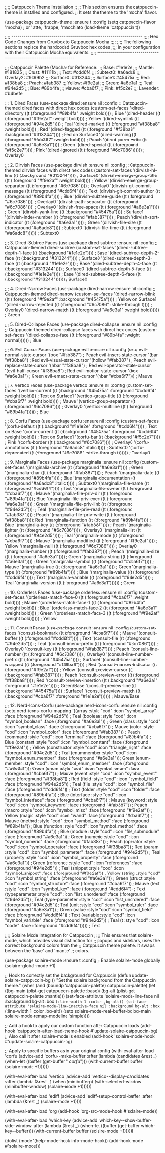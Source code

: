 
;;;; Catppuccin Theme Installation
;;
;; This section ensures the catppuccin-theme is installed and configured.
;; It sets the theme to the 'mocha' flavor.

(use-package catppuccin-theme
  :ensure t
  :config
  (setq catppuccin-flavor 'mocha) ; or 'latte, 'frappe, 'macchiato
  (load-theme 'catppuccin t))

;;;; ------------------------------------------------------------------
;;;; Hex Code Changes from Gruvbox to Catppuccin Mocha
;;;;
;;;; The following sections replace the hardcoded Gruvbox hex codes
;;;; in your configuration with their Catppuccin Mocha equivalents.
;;;; ------------------------------------------------------------------

;;; Catppuccin Palette (Mocha) for Reference:
;;; Base: #1e1e2e
;;; Mantle: #181825
;;; Crust: #11111b
;;; Text: #cdd6f4
;;; Subtext0: #a6adc8
;;; Overlay2: #9399b2
;;; Surface0: #313244
;;; Surface1: #45475a
;;; Red: #f38ba8
;;; Peach: #fab387
;;; Yellow: #f9e2af
;;; Green: #a6e3a1
;;; Teal: #94e2d5
;;; Blue: #89b4fa
;;; Mauve: #cba6f7
;;; Pink: #f5c2e7
;;; Lavender: #b4befe

;;; 1. Dired Faces
(use-package dired
  :ensure nil
  :config
  ;; Catppuccin-themed dired faces with direct hex codes
  (custom-set-faces
   '(dired-directory ((t (:foreground "#89b4fa" :weight bold))))  ; Blue
   '(dired-header ((t (:foreground "#f9e2af" :weight bold))))     ; Yellow
   '(dired-symlink ((t (:foreground "#94e2d5"))))                 ; Teal
   '(dired-marked ((t (:foreground "#f38ba8" :weight bold))))      ; Red
   '(dired-flagged ((t (:foreground "#f38ba8" :background "#313244")))) ; Red on Surface0
   '(dired-warning ((t (:foreground "#fab387" :weight bold))))     ; Peach
   '(dired-perm-write ((t (:foreground "#a6e3a1"))))               ; Green
   '(dired-special ((t (:foreground "#f5c2e7"))))                 ; Pink
   '(dired-ignored ((t (:foreground "#6c7086"))))))               ; Overlay0

;;; 2. Dirvish Faces
(use-package dirvish
  :ensure nil
  :config
  ;; Catppuccin-themed dirvish faces with direct hex codes
  (custom-set-faces
   '(dirvish-hl-line ((t (:background "#313244"))))                     ; Surface0
   '(dirvish-emerge-group-title ((t (:foreground "#f9e2af" :weight bold)))) ; Yellow
   '(dirvish-emerge-group-separator ((t (:foreground "#6c7086"))))       ; Overlay0
   '(dirvish-git-commit-message ((t (:foreground "#cdd6f4"))))           ; Text
   '(dirvish-git-commit-author ((t (:foreground "#89b4fa"))))            ; Blue
   '(dirvish-subtree-guide ((t (:foreground "#6c7086"))))                ; Overlay0
   '(dirvish-path-separator ((t (:foreground "#6c7086"))))               ; Overlay0
   '(dirvish-free-space ((t (:foreground "#a6e3a1"))))                   ; Green
   '(dirvish-yank-line ((t (:background "#45475a"))))                    ; Surface1
   '(dirvish-index-number ((t (:foreground "#fab387"))))                 ; Peach
   '(dirvish-sort-indicator ((t (:foreground "#a6e3a1"))))               ; Green
   '(dirvish-file-size ((t (:foreground "#a6adc8"))))                    ; Subtext0
   '(dirvish-file-time ((t (:foreground "#a6adc8"))))))                  ; Subtext0

;;; 3. Dired-Subtree Faces
(use-package dired-subtree
  :ensure nil
  :config
  ;; Catppuccin-themed dired-subtree
  (custom-set-faces
   '(dired-subtree-depth-1-face ((t (:background "#1e1e2e")))) ; Base
   '(dired-subtree-depth-2-face ((t (:background "#313244")))) ; Surface0
   '(dired-subtree-depth-3-face ((t (:background "#1e1e2e")))) ; Base
   '(dired-subtree-depth-4-face ((t (:background "#313244")))) ; Surface0
   '(dired-subtree-depth-5-face ((t (:background "#1e1e2e")))) ; Base
   '(dired-subtree-depth-6-face ((t (:background "#313244")))))) ; Surface0

;;; 4. Dired-Narrow Faces
(use-package dired-narrow
  :ensure nil
  :config
  ;; Catppuccin-themed dired-narrow
  (custom-set-faces
   '(dired-narrow-blink ((t (:foreground "#f9e2af" :background "#45475a")))) ; Yellow on Surface1
   '(dired-narrow-rejected ((t (:foreground "#6c7086" :strike-through t))))   ; Overlay0
   '(dired-narrow-match ((t (:foreground "#a6e3a1" :weight bold))))))         ; Green

;;; 5. Dired-Collapse Faces
(use-package dired-collapse
  :ensure nil
  :config
  ;; Catppuccin-themed dired-collapse faces with direct hex codes
  (custom-set-faces
   '(dired-collapse-face ((t (:foreground "#89b4fa" :weight normal)))))) ; Blue

;;; 6. Evil Cursor Faces
(use-package evil
  :ensure nil
  :config
  (setq evil-normal-state-cursor '(box "#fab387")      ; Peach
        evil-insert-state-cursor '(bar "#f38ba8")      ; Red
        evil-visual-state-cursor '(hollow "#fab387")   ; Peach
        evil-replace-state-cursor '(hbar "#f38ba8")    ; Red
        evil-operator-state-cursor '(evil-half-cursor "#f38ba8") ; Red
        evil-motion-state-cursor '(box "#a6e3a1")      ; Green
        evil-emacs-state-cursor '(hbar "#cba6f7")))    ; Mauve

;;; 7. Vertico Faces
(use-package vertico
  :ensure nil
  :config
  (custom-set-faces
   '(vertico-current ((t (:background "#45475a" :foreground "#cdd6f4" :weight bold)))) ; Text on Surface1
   '(vertico-group-title ((t (:foreground "#cba6f7" :weight bold))))  ; Mauve
   '(vertico-group-separator ((t (:foreground "#6c7086"))))           ; Overlay0
   '(vertico-multiline ((t (:foreground "#89b4fa"))))))               ; Blue

;;; 8. Corfu Faces
(use-package corfu
  :ensure nil
  :config
  (custom-set-faces
   '(corfu-default ((t (:background "#1e1e2e" :foreground "#cdd6f4"))))     ; Text on Base
   '(corfu-current ((t (:background "#45475a" :foreground "#cdd6f4" :weight bold)))) ; Text on Surface1
   '(corfu-bar ((t (:background "#f5c2e7"))))                             ; Pink
   '(corfu-border ((t (:background "#6c7086"))))                           ; Overlay0
   '(corfu-annotations ((t (:foreground "#a6adc8" :italic t))))           ; Subtext0
   '(corfu-deprecated ((t (:foreground "#6c7086" :strike-through t))))))   ; Overlay0

;;; 9. Marginalia Faces
(use-package marginalia
  :ensure nil
  :config
  (custom-set-faces
   '(marginalia-archive ((t (:foreground "#a6e3a1"))))      ; Green
   '(marginalia-char ((t (:foreground "#fab387"))))         ; Peach
   '(marginalia-date ((t (:foreground "#89b4fa"))))         ; Blue
   '(marginalia-documentation ((t (:foreground "#a6adc8" :italic t)))) ; Subtext0
   '(marginalia-file-name ((t (:foreground "#cdd6f4"))))     ; Text
   '(marginalia-file-owner ((t (:foreground "#cba6f7"))))    ; Mauve
   '(marginalia-file-priv-dir ((t (:foreground "#89b4fa"))))  ; Blue
   '(marginalia-file-priv-exec ((t (:foreground "#a6e3a1")))) ; Green
   '(marginalia-file-priv-link ((t (:foreground "#94e2d5")))) ; Teal
   '(marginalia-file-priv-read ((t (:foreground "#fab387")))) ; Peach
   '(marginalia-file-priv-write ((t (:foreground "#f38ba8")))); Red
   '(marginalia-function ((t (:foreground "#89b4fa"))))      ; Blue
   '(marginalia-key ((t (:foreground "#fab387"))))          ; Peach
   '(marginalia-lighter ((t (:foreground "#6c7086"))))       ; Overlay0
   '(marginalia-list ((t (:foreground "#94e2d5"))))         ; Teal
   '(marginalia-mode ((t (:foreground "#cba6f7"))))         ; Mauve
   '(marginalia-modified ((t (:foreground "#f9e2af"))))     ; Yellow
   '(marginalia-null ((t (:foreground "#6c7086"))))          ; Overlay0
   '(marginalia-number ((t (:foreground "#fab387"))))       ; Peach
   '(marginalia-size ((t (:foreground "#a6e3a1"))))         ; Green
   '(marginalia-string ((t (:foreground "#a6e3a1"))))       ; Green
   '(marginalia-symbol ((t (:foreground "#cba6f7"))))       ; Mauve
   '(marginalia-true ((t (:foreground "#a6e3a1"))))         ; Green
   '(marginalia-type ((t (:foreground "#89b4fa"))))         ; Blue
   '(marginalia-value ((t (:foreground "#cdd6f4"))))        ; Text
   '(marginalia-variable ((t (:foreground "#94e2d5"))))     ; Teal
   '(marginalia-version ((t (:foreground "#a6e3a1"))))))   ; Green

;;; 10. Orderless Faces
(use-package orderless
  :ensure nil
  :config
  (custom-set-faces
   '(orderless-match-face-0 ((t (:foreground "#cba6f7" :weight bold)))) ; Mauve
   '(orderless-match-face-1 ((t (:foreground "#89b4fa" :weight bold)))) ; Blue
   '(orderless-match-face-2 ((t (:foreground "#a6e3a1" :weight bold)))) ; Green
   '(orderless-match-face-3 ((t (:foreground "#f9e2af" :weight bold)))))) ; Yellow

;;; 11. Consult Faces
(use-package consult
  :ensure nil
  :config
  (custom-set-faces
   '(consult-bookmark ((t (:foreground "#cba6f7"))))              ; Mauve
   '(consult-buffer ((t (:foreground "#cdd6f4"))))                ; Text
   '(consult-file ((t (:foreground "#94e2d5"))))                  ; Teal
   '(consult-imenu-prefix ((t (:foreground "#6c7086"))))           ; Overlay0
   '(consult-key ((t (:foreground "#fab387"))))                   ; Peach
   '(consult-line-number ((t (:foreground "#6c7086"))))            ; Overlay0
   '(consult-line-number-prefix ((t (:foreground "#45475a"))))     ; Surface1
   '(consult-line-number-wrapped ((t (:foreground "#f38ba8"))))    ; Red
   '(consult-narrow-indicator ((t (:foreground "#f9e2af"))))       ; Yellow
   '(consult-preview-cursor ((t (:background "#fab387"))))         ; Peach
   '(consult-preview-error ((t (:foreground "#f38ba8"))))          ; Red
   '(consult-preview-insertion ((t (:background "#a6e3a1" :foreground "#1e1e2e")))) ; Green/Base
   '(consult-preview-line ((t (:background "#45475a"))))            ; Surface1
   '(consult-preview-match ((t (:background "#cba6f7" :foreground "#1e1e2e")))))) ; Mauve/Base

;;; 12. Nerd-Icons-Corfu
(use-package nerd-icons-corfu
  :ensure nil
  :config
  (setq nerd-icons-corfu-mapping
        '((array :style "cod" :icon "symbol_array" :face (:foreground "#94e2d5"))           ; Teal
          (boolean :style "cod" :icon "symbol_boolean" :face (:foreground "#a6e3a1"))       ; Green
          (class :style "cod" :icon "symbol_class" :face (:foreground "#cba6f7"))           ; Mauve
          (color :style "cod" :icon "symbol_color" :face (:foreground "#fab387"))           ; Peach
          (command :style "cod" :icon "terminal" :face (:foreground "#89b4fa"))             ; Blue
          (constant :style "cod" :icon "symbol_constant" :face (:foreground "#f9e2af"))     ; Yellow
          (constructor :style "cod" :icon "triangle_right" :face (:foreground "#94e2d5"))   ; Teal
          (enummember :style "cod" :icon "symbol_enum_member" :face (:foreground "#a6e3a1")); Green
          (enum-member :style "cod" :icon "symbol_enum_member" :face (:foreground "#a6e3a1")); Green
          (enum :style "cod" :icon "symbol_enum" :face (:foreground "#cba6f7"))             ; Mauve
          (event :style "cod" :icon "symbol_event" :face (:foreground "#f38ba8"))           ; Red
          (field :style "cod" :icon "symbol_field" :face (:foreground "#94e2d5"))           ; Teal
          (file :style "cod" :icon "symbol_file" :face (:foreground "#cdd6f4"))             ; Text
          (folder :style "cod" :icon "folder" :face (:foreground "#89b4fa"))                ; Blue
          (interface :style "cod" :icon "symbol_interface" :face (:foreground "#cba6f7"))   ; Mauve
          (keyword :style "cod" :icon "symbol_keyword" :face (:foreground "#fab387"))       ; Peach
          (macro :style "cod" :icon "symbol_misc" :face (:foreground "#f9e2af"))            ; Yellow
          (magic :style "cod" :icon "wand" :face (:foreground "#cba6f7"))                   ; Mauve
          (method :style "cod" :icon "symbol_method" :face (:foreground "#89b4fa"))         ; Blue
          (function :style "cod" :icon "symbol_method" :face (:foreground "#89b4fa"))       ; Blue
          (module :style "cod" :icon "file_submodule" :face (:foreground "#a6e3a1"))        ; Green
          (numeric :style "cod" :icon "symbol_numeric" :face (:foreground "#fab387"))       ; Peach
          (operator :style "cod" :icon "symbol_operator" :face (:foreground "#f38ba8"))     ; Red
          (param :style "cod" :icon "symbol_parameter" :face (:foreground "#94e2d5"))       ; Teal
          (property :style "cod" :icon "symbol_property" :face (:foreground "#a6e3a1"))     ; Green
          (reference :style "cod" :icon "references" :face (:foreground "#94e2d5"))         ; Teal
          (snippet :style "cod" :icon "symbol_snippet" :face (:foreground "#f9e2af"))       ; Yellow
          (string :style "cod" :icon "symbol_string" :face (:foreground "#a6e3a1"))         ; Green
          (struct :style "cod" :icon "symbol_structure" :face (:foreground "#cba6f7"))      ; Mauve
          (text :style "cod" :icon "symbol_key" :face (:foreground "#cdd6f4"))              ; Text
          (typeparameter :style "cod" :icon "list_unordered" :face (:foreground "#94e2d5")) ; Teal
          (type-parameter :style "cod" :icon "list_unordered" :face (:foreground "#94e2d5")); Teal
          (unit :style "cod" :icon "symbol_ruler" :face (:foreground "#a6e3a1"))            ; Green
          (value :style "cod" :icon "symbol_field" :face (:foreground "#cdd6f4"))           ; Text
          (variable :style "cod" :icon "symbol_variable" :face (:foreground "#94e2d5"))     ; Teal
          (t :style "cod" :icon "code" :face (:foreground "#cdd6f4")))))                     ; Text


;;;; Solaire Mode Integration for Catppuccin
;;
;; This ensures that solaire-mode, which provides visual distinction for
;; popups and sidebars, uses the correct background colors from the
;; Catppuccin theme palette. It swaps between the 'base' and 'mantle'
;; colors.

(use-package solaire-mode
  :ensure t
  :config
  ;; Enable solaire-mode globally
  (solaire-global-mode +1)

  ;; Hook to correctly set the background for Catppuccin
  (defun update-solaire-catppuccin-bg ()
    "Set the solaire background from the Catppuccin theme."
    (when (and (boundp 'catppuccin-palette) catppuccin-palette)
      (let ((bg-main (plist-get catppuccin-palette :base))
            (bg-alt (plist-get catppuccin-palette :mantle)))
        (set-face-attribute 'solaire-mode-line-face nil
                            :background bg-alt :box `(:line-width 1 :color ,bg-alt))
        (set-face-attribute 'solaire-mode-line-inactive-face nil
                            :background bg-alt :box `(:line-width 1 :color ,bg-alt))
        (setq solaire-mode-real-buffer-bg bg-main
              solaire-mode-remap-modeline 'simple))))

  ;; Add a hook to apply our custom function after Catppuccin loads
  (add-hook 'catppuccin-after-load-theme-hook #'update-solaire-catppuccin-bg)
  ;; Also call it after solaire-mode is enabled
  (add-hook 'solaire-mode-hook #'update-solaire-catppuccin-bg)

  ;; Apply to specific buffers as in your original config
  (with-eval-after-load 'corfu
    (advice-add 'corfu--make-buffer :after
                (lambda (candidates &rest _)
                  (when-let ((buffer (get-buffer " *corfu*")))
                    (with-current-buffer buffer (solaire-mode +1))))))

  (with-eval-after-load 'vertico
    (advice-add 'vertico--display-candidates :after
                (lambda (&rest _)
                  (when (minibufferp)
                    (with-selected-window (minibuffer-window) (solaire-mode +1))))))

  (with-eval-after-load 'ediff
    (advice-add 'ediff-setup-control-buffer :after
                (lambda (&rest _) (solaire-mode +1))))

  (with-eval-after-load 'org
    (add-hook 'org-src-mode-hook #'solaire-mode))

  (with-eval-after-load 'which-key
    (advice-add 'which-key--show-buffer-side-window :after
                (lambda (&rest _)
                  (when-let ((buffer (get-buffer which-key--buffer)))
                    (with-current-buffer buffer (solaire-mode +1))))))

  (dolist (mode '(help-mode-hook info-mode-hook))
    (add-hook mode #'solaire-mode)))
